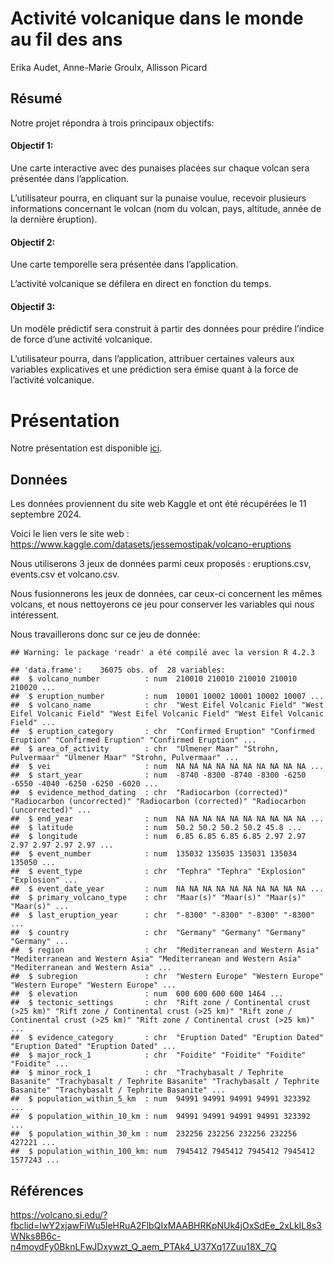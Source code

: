 Activité volcanique dans le monde au fil des ans
================
Erika Audet, Anne-Marie Groulx, Allisson Picard

## Résumé

Notre projet répondra à trois principaux objectifs:

#### Objectif 1:

Une carte interactive avec des punaises placées sur chaque volcan sera
présentée dans l’application.

L’utilisateur pourra, en cliquant sur la punaise voulue, recevoir
plusieurs informations concernant le volcan (nom du volcan, pays,
altitude, année de la dernière éruption).

#### Objectif 2:

Une carte temporelle sera présentée dans l’application.

L’activité volcanique se défilera en direct en fonction du temps.

#### Objectif 3:

Un modèle prédictif sera construit à partir des données pour prédire
l’indice de force d’une activité volcanique.

L’utilisateur pourra, dans l’application, attribuer certaines valeurs
aux variables explicatives et une prédiction sera émise quant à la force
de l’activité volcanique.

# Présentation

Notre présentation est disponible [ici](presentation/presentation.html).

## Données

Les données proviennent du site web Kaggle et ont été récupérées le 11
septembre 2024.

Voici le lien vers le site web :
<https://www.kaggle.com/datasets/jessemostipak/volcano-eruptions>

Nous utiliserons 3 jeux de données parmi ceux proposés : eruptions.csv,
events.csv et volcano.csv.

Nous fusionnerons les jeux de données, car ceux-ci concernent les mêmes
volcans, et nous nettoyerons ce jeu pour conserver les variables qui
nous intéressent.

Nous travaillerons donc sur ce jeu de donnée:

    ## Warning: le package 'readr' a été compilé avec la version R 4.2.3

    ## 'data.frame':    36075 obs. of  28 variables:
    ##  $ volcano_number          : num  210010 210010 210010 210010 210020 ...
    ##  $ eruption_number         : num  10001 10002 10001 10002 10007 ...
    ##  $ volcano_name            : chr  "West Eifel Volcanic Field" "West Eifel Volcanic Field" "West Eifel Volcanic Field" "West Eifel Volcanic Field" ...
    ##  $ eruption_category       : chr  "Confirmed Eruption" "Confirmed Eruption" "Confirmed Eruption" "Confirmed Eruption" ...
    ##  $ area_of_activity        : chr  "Ulmener Maar" "Strohn, Pulvermaar" "Ulmener Maar" "Strohn, Pulvermaar" ...
    ##  $ vei                     : num  NA NA NA NA NA NA NA NA NA NA ...
    ##  $ start_year              : num  -8740 -8300 -8740 -8300 -6250 -6550 -4040 -6250 -6250 -6020 ...
    ##  $ evidence_method_dating  : chr  "Radiocarbon (corrected)" "Radiocarbon (uncorrected)" "Radiocarbon (corrected)" "Radiocarbon (uncorrected)" ...
    ##  $ end_year                : num  NA NA NA NA NA NA NA NA NA NA ...
    ##  $ latitude                : num  50.2 50.2 50.2 50.2 45.8 ...
    ##  $ longitude               : num  6.85 6.85 6.85 6.85 2.97 2.97 2.97 2.97 2.97 2.97 ...
    ##  $ event_number            : num  135032 135035 135031 135034 135050 ...
    ##  $ event_type              : chr  "Tephra" "Tephra" "Explosion" "Explosion" ...
    ##  $ event_date_year         : num  NA NA NA NA NA NA NA NA NA NA ...
    ##  $ primary_volcano_type    : chr  "Maar(s)" "Maar(s)" "Maar(s)" "Maar(s)" ...
    ##  $ last_eruption_year      : chr  "-8300" "-8300" "-8300" "-8300" ...
    ##  $ country                 : chr  "Germany" "Germany" "Germany" "Germany" ...
    ##  $ region                  : chr  "Mediterranean and Western Asia" "Mediterranean and Western Asia" "Mediterranean and Western Asia" "Mediterranean and Western Asia" ...
    ##  $ subregion               : chr  "Western Europe" "Western Europe" "Western Europe" "Western Europe" ...
    ##  $ elevation               : num  600 600 600 600 1464 ...
    ##  $ tectonic_settings       : chr  "Rift zone / Continental crust (>25 km)" "Rift zone / Continental crust (>25 km)" "Rift zone / Continental crust (>25 km)" "Rift zone / Continental crust (>25 km)" ...
    ##  $ evidence_category       : chr  "Eruption Dated" "Eruption Dated" "Eruption Dated" "Eruption Dated" ...
    ##  $ major_rock_1            : chr  "Foidite" "Foidite" "Foidite" "Foidite" ...
    ##  $ minor_rock_1            : chr  "Trachybasalt / Tephrite Basanite" "Trachybasalt / Tephrite Basanite" "Trachybasalt / Tephrite Basanite" "Trachybasalt / Tephrite Basanite" ...
    ##  $ population_within_5_km  : num  94991 94991 94991 94991 323392 ...
    ##  $ population_within_10_km : num  94991 94991 94991 94991 323392 ...
    ##  $ population_within_30_km : num  232256 232256 232256 232256 427221 ...
    ##  $ population_within_100_km: num  7945412 7945412 7945412 7945412 1577243 ...

## Références

<https://volcano.si.edu/?fbclid=IwY2xjawFiWu5leHRuA2FlbQIxMAABHRKpNUk4jOxSdEe_2xLkIL8s3WNks8B6c-n4moydFy0BknLFwJDxywzt_Q_aem_PTAk4_U37Xq17Zuu18X_7Q>
